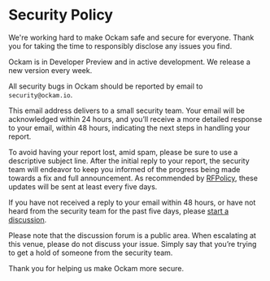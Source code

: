 # Security Policy

We're working hard to make Ockam safe and secure for everyone.
Thank you for taking the time to responsibly disclose any issues you find.

Ockam is in Developer Preview and in active development.
We release a new version every week.

All security bugs in Ockam should be reported by email to `security@ockam.io`.

This email address delivers to a small security team. Your email will be
acknowledged within 24 hours, and you’ll receive a more detailed response to
your email, within 48 hours, indicating the next steps in handling your report.

To avoid having your report lost, amid spam, please be sure to use a
descriptive subject line. After the initial reply to your report, the security
team will endeavor to keep you informed of the progress being made towards a
fix and full announcement.
As recommended by [RFPolicy](https://en.wikipedia.org/wiki/RFPolicy), these
updates will be sent at least every five days.

If you have not received a reply to your email within 48 hours, or have not
heard from the security team for the past five days, please
[start a discussion](https://github.com/ockam-network/ockam/discussions).

Please note that the discussion forum is a public area. When escalating at
this venue, please do not discuss your issue. Simply say that you’re trying to
get a hold of someone from the security team.

Thank you for helping us make Ockam more secure.
